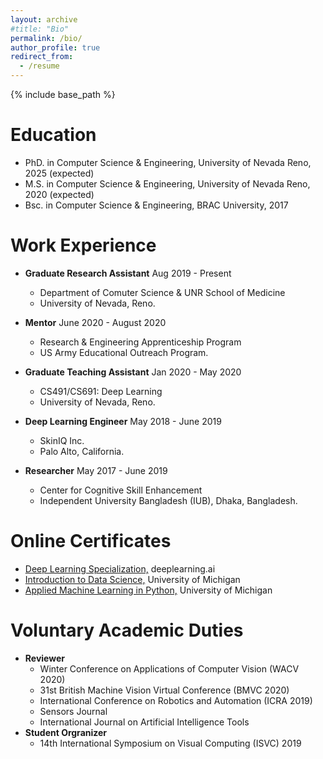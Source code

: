 ```yaml
---
layout: archive
#title: "Bio"
permalink: /bio/
author_profile: true
redirect_from:
  - /resume
---
```


{% include base_path %}

Education
======
* PhD. in Computer Science & Engineering, University of Nevada Reno, 2025 (expected)
* M.S. in Computer Science & Engineering, University of Nevada Reno, 2020 (expected)
* Bsc. in Computer Science & Engineering, BRAC University, 2017

Work Experience
======
* <b>Graduate Research Assistant</b> Aug 2019 - Present
  * Department of Comuter Science & UNR School of Medicine
  * University of Nevada, Reno.

* <b>Mentor</b> June 2020 - August 2020
  * Research & Engineering Apprenticeship Program
  * US Army Educational Outreach Program.

* <b>Graduate Teaching Assistant</b> Jan 2020 - May 2020
  * CS491/CS691: Deep Learning
  * University of Nevada, Reno.

* <b>Deep Learning Engineer</b> May 2018 - June 2019
  * SkinIQ Inc.
  * Palo Alto, California.

* <b>Researcher</b> May 2017 - June 2019
  * Center for Cognitive Skill Enhancement
  * Independent University Bangladesh (IUB), Dhaka, Bangladesh.

Online Certificates
=====
  * [Deep Learning Specialization,](https://www.coursera.org/account/accomplishments/specialization/NM9SMAJW9USM) deeplearning.ai
  * [Introduction to Data Science,](https://www.coursera.org/account/accomplishments/verify/XYQ25BJD9PA6) University of Michigan
  * [Applied Machine Learning in Python,](https://www.coursera.org/account/accomplishments/verify/LS77LUGT2WBK) University of Michigan


Voluntary Academic Duties
======
* <b>Reviewer</b>
  * Winter Conference on  Applications of Computer Vision (WACV 2020)
  * 31st British Machine Vision Virtual Conference (BMVC 2020)
  * International Conference on Robotics and Automation (ICRA 2019)
  * Sensors Journal
  * International Journal on Artificial Intelligence Tools
* <b>Student Orgranizer</b>
  * 14th International Symposium on Visual Computing (ISVC) 2019

